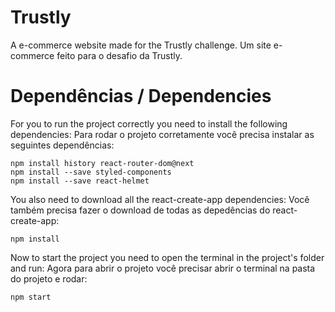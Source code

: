 # Trustly
A e-commerce website made for the Trustly challenge.
Um site e-commerce feito para o desafio da Trustly.

# Dependências / Dependencies

For you to run the project correctly you need to install the following dependencies:
Para rodar o projeto corretamente você precisa instalar as seguintes dependências:

```
npm install history react-router-dom@next
npm install --save styled-components
npm install --save react-helmet
```

You also need to download all the react-create-app dependencies:
Você também precisa fazer o download de todas as depedências do react-create-app:

```
npm install
```

Now to start the project you need to open the terminal in the project's folder and run:
Agora para abrir o projeto você precisar abrir o terminal na pasta do projeto e rodar:

```
npm start
```


